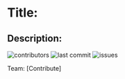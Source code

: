 # Title:

## Description:

<img alt="contributors" src="https://img.shields.io/github/contributors/software-engineering-s19-group10/project_name.svg?style=popout"> <img alt="last commit" src="https://img.shields.io/github/last-commit/software-engineering-s19-group10/project_name.svg?style=popout"> <img alt="issues" src="https://img.shields.io/github/issues/software-engineering-s19-group10/project_name.svg?style=popout">

Team:
[Contribute]
